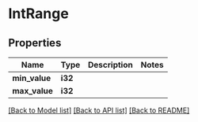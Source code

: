 # IntRange

## Properties

Name | Type | Description | Notes
------------ | ------------- | ------------- | -------------
**min_value** | **i32** |  | 
**max_value** | **i32** |  | 

[[Back to Model list]](../README.md#documentation-for-models) [[Back to API list]](../README.md#documentation-for-api-endpoints) [[Back to README]](../README.md)


